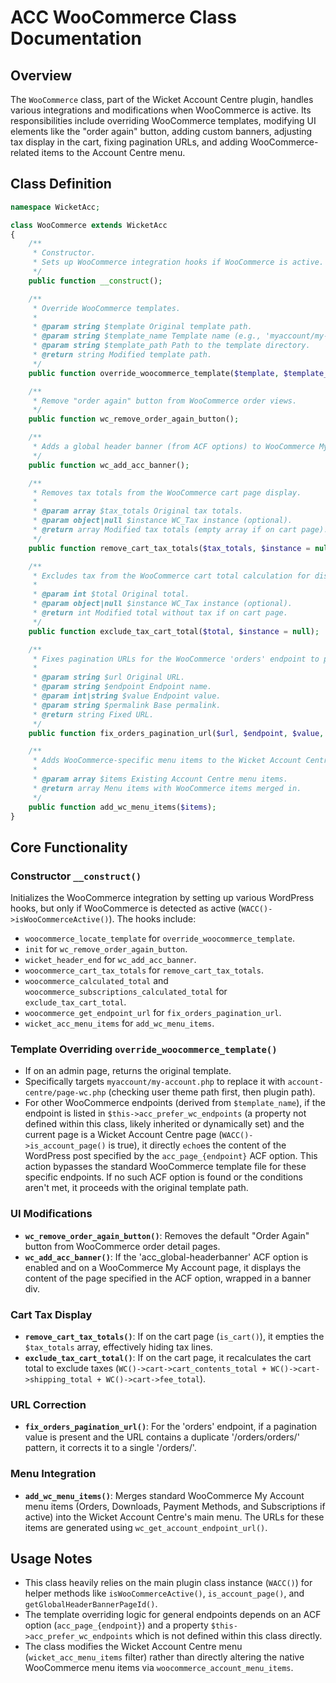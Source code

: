 # ACC WooCommerce Class Documentation

## Overview
The `WooCommerce` class, part of the Wicket Account Centre plugin, handles various integrations and modifications when WooCommerce is active. Its responsibilities include overriding WooCommerce templates, modifying UI elements like the "order again" button, adding custom banners, adjusting tax display in the cart, fixing pagination URLs, and adding WooCommerce-related items to the Account Centre menu.

## Class Definition
```php
namespace WicketAcc;

class WooCommerce extends WicketAcc
{
    /**
     * Constructor.
     * Sets up WooCommerce integration hooks if WooCommerce is active.
     */
    public function __construct();

    /**
     * Override WooCommerce templates.
     *
     * @param string $template Original template path.
     * @param string $template_name Template name (e.g., 'myaccount/my-account.php').
     * @param string $template_path Path to the template directory.
     * @return string Modified template path.
     */
    public function override_woocommerce_template($template, $template_name, $template_path);

    /**
     * Remove "order again" button from WooCommerce order views.
     */
    public function wc_remove_order_again_button();

    /**
     * Adds a global header banner (from ACF options) to WooCommerce My Account pages.
     */
    public function wc_add_acc_banner();

    /**
     * Removes tax totals from the WooCommerce cart page display.
     *
     * @param array $tax_totals Original tax totals.
     * @param object|null $instance WC_Tax instance (optional).
     * @return array Modified tax totals (empty array if on cart page).
     */
    public function remove_cart_tax_totals($tax_totals, $instance = null);

    /**
     * Excludes tax from the WooCommerce cart total calculation for display.
     *
     * @param int $total Original total.
     * @param object|null $instance WC_Tax instance (optional).
     * @return int Modified total without tax if on cart page.
     */
    public function exclude_tax_cart_total($total, $instance = null);

    /**
     * Fixes pagination URLs for the WooCommerce 'orders' endpoint to prevent duplicate slugs.
     *
     * @param string $url Original URL.
     * @param string $endpoint Endpoint name.
     * @param int|string $value Endpoint value.
     * @param string $permalink Base permalink.
     * @return string Fixed URL.
     */
    public function fix_orders_pagination_url($url, $endpoint, $value, $permalink);

    /**
     * Adds WooCommerce-specific menu items to the Wicket Account Centre menu.
     *
     * @param array $items Existing Account Centre menu items.
     * @return array Menu items with WooCommerce items merged in.
     */
    public function add_wc_menu_items($items);
}
```

## Core Functionality

### Constructor `__construct()`
Initializes the WooCommerce integration by setting up various WordPress hooks, but only if WooCommerce is detected as active (`WACC()->isWooCommerceActive()`). The hooks include:
-   `woocommerce_locate_template` for `override_woocommerce_template`.
-   `init` for `wc_remove_order_again_button`.
-   `wicket_header_end` for `wc_add_acc_banner`.
-   `woocommerce_cart_tax_totals` for `remove_cart_tax_totals`.
-   `woocommerce_calculated_total` and `woocommerce_subscriptions_calculated_total` for `exclude_tax_cart_total`.
-   `woocommerce_get_endpoint_url` for `fix_orders_pagination_url`.
-   `wicket_acc_menu_items` for `add_wc_menu_items`.

### Template Overriding `override_woocommerce_template()`
-   If on an admin page, returns the original template.
-   Specifically targets `myaccount/my-account.php` to replace it with `account-centre/page-wc.php` (checking user theme path first, then plugin path).
-   For other WooCommerce endpoints (derived from `$template_name`), if the endpoint is listed in `$this->acc_prefer_wc_endpoints` (a property not defined within this class, likely inherited or dynamically set) and the current page is a Wicket Account Centre page (`WACC()->is_account_page()` is true), it directly `echo`es the content of the WordPress post specified by the `acc_page_{endpoint}` ACF option. This action bypasses the standard WooCommerce template file for these specific endpoints. If no such ACF option is found or the conditions aren't met, it proceeds with the original template path.

### UI Modifications
-   **`wc_remove_order_again_button()`**: Removes the default "Order Again" button from WooCommerce order detail pages.
-   **`wc_add_acc_banner()`**: If the 'acc_global-headerbanner' ACF option is enabled and on a WooCommerce My Account page, it displays the content of the page specified in the ACF option, wrapped in a banner div.

### Cart Tax Display
-   **`remove_cart_tax_totals()`**: If on the cart page (`is_cart()`), it empties the `$tax_totals` array, effectively hiding tax lines.
-   **`exclude_tax_cart_total()`**: If on the cart page, it recalculates the cart total to exclude taxes (`WC()->cart->cart_contents_total + WC()->cart->shipping_total + WC()->cart->fee_total`).

### URL Correction
-   **`fix_orders_pagination_url()`**: For the 'orders' endpoint, if a pagination value is present and the URL contains a duplicate '/orders/orders/' pattern, it corrects it to a single '/orders/'.

### Menu Integration
-   **`add_wc_menu_items()`**: Merges standard WooCommerce My Account menu items (Orders, Downloads, Payment Methods, and Subscriptions if active) into the Wicket Account Centre's main menu. The URLs for these items are generated using `wc_get_account_endpoint_url()`.

## Usage Notes
-   This class heavily relies on the main plugin class instance (`WACC()`) for helper methods like `isWooCommerceActive()`, `is_account_page()`, and `getGlobalHeaderBannerPageId()`.
-   The template overriding logic for general endpoints depends on an ACF option (`acc_page_{endpoint}`) and a property `$this->acc_prefer_wc_endpoints` which is not defined within this class directly.
-   The class modifies the Wicket Account Centre menu (`wicket_acc_menu_items` filter) rather than directly altering the native WooCommerce menu items via `woocommerce_account_menu_items`.
